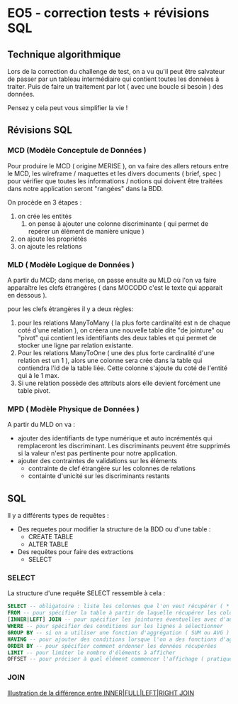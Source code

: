 # EO5 - correction tests + révisions SQL

## Technique algorithmique

Lors de la correction du challenge de test, on a vu qu'il peut être salvateur de passer par un tableau intermédiaire qui contient toutes les données à traiter.
Puis de faire un traitement par lot ( avec une boucle si besoin ) des données.

Pensez y cela peut vous simplifier la vie !

## Révisions SQL

### MCD (Modèle Conceptule de Données )

Pour produire le MCD ( origine MERISE ), on va faire des allers retours entre le MCD, les wireframe / maquettes et les divers documents ( brief, spec ) pour vérifier que toutes les informations / notions qui doivent être traitées dans notre application seront "rangées" dans la BDD.

On procède en 3 étapes :

1. on crée les entités
   1. on pense à ajouter une colonne discriminante ( qui permet de repérer un élément de manière unique )
2. on ajoute les propriétés
3. on ajoute les relations

### MLD ( Modèle Logique de Données )

A partir du MCD; dans merise, on passe ensuite au MLD où l'on va faire apparaître les clefs étrangères ( dans MOCODO c'est le texte qui apparait en dessous ).

pour les clefs étrangères il y a deux règles:

1. pour les relations ManyToMany ( la plus forte cardinalité est n de chaque coté d'une relation ), on créera une nouvelle table dite "de jointure" ou "pivot" qui contient les identifiants des deux tables et qui permet de stocker une ligne par relation existante.
2. Pour les relations ManyToOne ( une des plus forte cardinalité d'une relation est un 1 ), alors une colonne sera crée dans la table qui contiendra l'id de la table liée. Cette colonne s'ajoute du coté de l'entité qui à le 1 max.
3. Si une relation possède des attributs alors elle devient forcément une table pivot.

### MPD ( Modèle Physique de Données )

A partir du MLD on va :

- ajouter des identifiants de type numérique et auto incrémentés qui remplaceront les discriminant. Les discriminants peuvent être supprimés si la valeur n'est pas pertinente pour notre application.
- ajouter des contraintes de validations sur les éléments
  - contrainte de clef étrangère sur les colonnes de relations
  - containte d'unicité sur les discriminants restants

## SQL

Il y a différents types de requêtes :

- Des requetes pour modifier la structure de la BDD ou d'une table :
  - CREATE TABLE
  - ALTER TABLE
- Des requêtes pour faire des extractions
  - SELECT

### SELECT

La structure d'une requête SELECT ressemble à cela :

```sql
SELECT -- obligatoire : liste les colonnes que l'on veut récupérer ( * pour toutes les colonnes)
FROM -- pour spécifier la table à partir de laquelle récupérer les colonnes
[INNER|LEFT] JOIN -- pour spécifier les jointures éventuelles avec d'autres tables
WHERE -- pour spécifier des conditions sur les lignes à sélectionner
GROUP BY -- si on a utiliser une fonction d'aggrégation ( SUM ou AVG ) alors il faut dire par quelle colonne on veut regrouper les information 
HAVING -- pour ajouter des conditions lorsque l'on a des fonctions d'aggrégation
ORDER BY -- pour spécifier comment ordonner les données récupérées
LIMIT -- pour limiter le nombre d'éléments à afficher
OFFSET -- pour préciser à quel élément commencer l'affichage ( pratique pour la pagination )
```

### JOIN

[Illustration de la différence entre INNER|FULL|LEFT|RIGHT JOIN](https://cartman34.fr/informatique/sgbd/differences-entre-inner-left-right-et-outer-join-en-sql.html)
